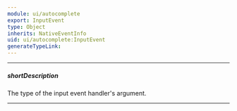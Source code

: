 ```yaml
---
module: ui/autocomplete
export: InputEvent
type: Object
inherits: NativeEventInfo
uid: ui/autocomplete:InputEvent
generateTypeLink: 
---
```

---
##### shortDescription
The type of the input event handler's argument.

---
<!-- Description goes here -->
